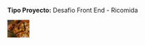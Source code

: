 <b>Tipo Proyecto:</b> Desafio Front End - Ricomida


<img src="assets/img/principal.jpg" alt="Pizza principal" class="img-fluid" width=10%>


